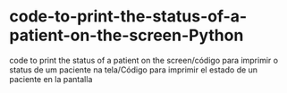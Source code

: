 # code-to-print-the-status-of-a-patient-on-the-screen-Python
code to print the status of a patient on the screen/código para imprimir o status de um paciente na tela/Código para imprimir el estado de un paciente en la pantalla
